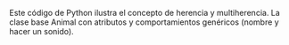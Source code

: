 Este código de Python ilustra el concepto de herencia y multiherencia.
La clase base Animal con atributos y comportamientos genéricos (nombre y hacer un sonido).
